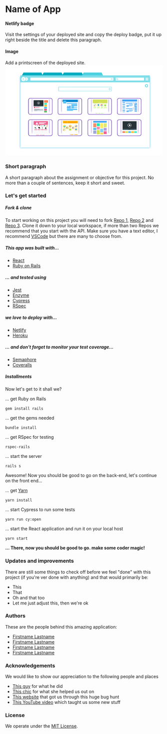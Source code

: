 # Name of App

#### Netlify badge
Visit the settings of your deployed site and copy the deploy badge, put it up right beside the title and delete this paragraph.

#### Image
Add a printscreen of the deployed site.
![printscreen of deployed site](browser-1666995_640.png)

### Short paragraph

A short paragraph about the assignment or objective for this project. No more than a couple of sentences, keep it short and sweet.

### Let's get started

##### Fork & clone
To start working on this project you will need to fork  [Repo 1](url), [Repo 2](url) and [Repo 3](url). Clone it down to your local workspace, if more than two Repos we recommend that you start with the API. Make sure you have a text editor, I recommend [VSCode](https://code.visualstudio.com/) but there are many to choose from.

##### This app was built with...

* [React](https://reactjs.org/)
* [Ruby on Rails](https://rubyonrails.org/)

##### ... and tested using

* [Jest](https://jestjs.io/en/)
* [Enzyme](https://www.npmjs.com/package/enzyme)
* [Cypress](https://www.cypress.io/)
* [RSpec](https://rspec.info/)

##### we love to deploy with...

* [Netlify](https://www.netlify.com/)
* [Heroku](https://www.heroku.com/)

##### ... and don't forget to monitor your test coverage...

* [Semaphore](https://semaphoreci.com/)
* [Coveralls](https://coveralls.io/)


##### Installments
Now let's get to it shall we?

... get Ruby on Rails
```
gem install rails
```
... get the gems needed

```
bundle install
```
... get RSpec for testing
```
rspec-rails
```
... start the server
```
rails s
```
Awesome! Now you should be good to go on the back-end, let's continue on the front end...

... get [Yarn](https://yarnpkg.com/)
```
yarn install
```
... start Cypress to run some tests
```
yarn run cy:open
```
... start the React application and run it on your local host
```
yarn start
```
**... There, now you should be good to go. make some coder magic!**

### Updates and improvements
There are still some things to check off before we feel "done" with this project (if you're ver done with anything) and that would primarily be:
* This
* That
* Oh and that too
* Let me just adjust this, then we're ok

### Authors
These are the people behind this amazing application:
* [Firstname Lastname](githuburl)
* [Firstname Lastname](githuburl)
* [Firstname Lastname](githuburl)
* [Firstname Lastname](githuburl)

### Acknowledgements
We would like to show our appreciation to the following people and places
* [This guy]() for what he did
* [This chic]() for what she helped us out on
* [This website]() that got us through this huge bug hunt
* [This YouTube video]() which taught us some new stuff

### License
We operate under the [MIT License](https://en.wikipedia.org/wiki/MIT_License).
